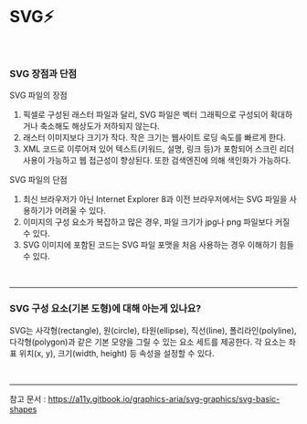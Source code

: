 # SVG⚡️

<br/>

### SVG 장점과 단점

SVG 파일의 장점

1. 픽셀로 구성된 래스터 파일과 달리, SVG 파일은 벡터 그래픽으로 구성되어 확대하거나 축소해도 해상도가 저하되지 않는다.
2. 래스터 이미지보다 크기가 작다. 작은 크기는 웹사이트 로딩 속도를 빠르게 한다.
3. XML 코드로 이루어져 있어 텍스트(키워드, 설명, 링크 등)가 포함되어 스크린 리더 사용이 가능하고 웹 접근성이 향상된다. 또한 검색엔진에 의해 색인화가 가능하다.

SVG 파일의 단점

1. 최신 브라우저가 아닌 Internet Explorer 8과 이전 브라우저에서는 SVG 파일을 사용하기가 어려울 수 있다.
2. 이미지의 구성 요소가 복잡하고 많은 경우, 파일 크기가 jpg나 png 파일보다 커질 수 있다.
3. SVG 이미지에 포함된 코드는 SVG 파일 포맷을 처음 사용하는 경우 이해하기 힘들 수 있다.

<br/>

---

### SVG 구성 요소(기본 도형)에 대해 아는게 있나요?

SVG는 사각형(rectangle), 원(circle), 타원(ellipse), 직선(line), 폴리라인(polyline), 다각형(polygon)과 같은 기본 모양을 그릴 수 있는 요소 세트를 제공한다. 각 요소는 좌표 위치(x, y), 크기(width, height) 등 속성을 설정할 수 있다.

<br/>

---

참고 문서 : https://a11y.gitbook.io/graphics-aria/svg-graphics/svg-basic-shapes
